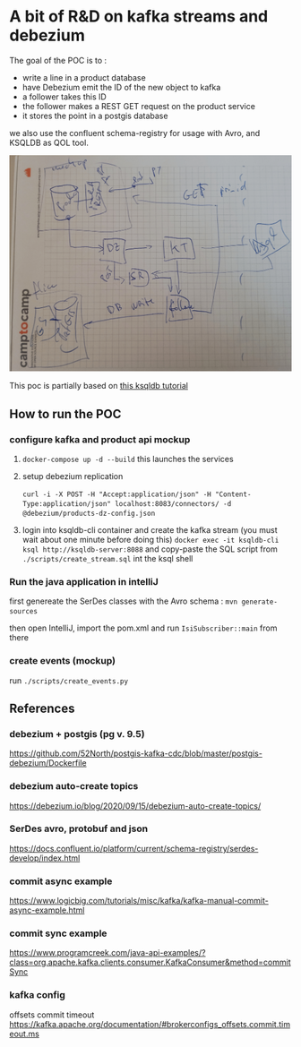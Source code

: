 # A bit of R&D on kafka streams and debezium

The goal of the POC is to :

- write a line in a product database
- have Debezium emit the ID of the new object to kafka
- a follower takes this ID
- the follower makes a REST GET request on the product service
- it stores the point in a postgis database

we also use the confluent schema-registry for usage with Avro, and KSQLDB as QOL tool.

![schema of the different services working together](./schema.jpeg)

This poc is partially based on [this ksqldb tutorial](https://docs.ksqldb.io/en/latest/tutorials/event-driven-microservice/)

## How to run the POC

### configure kafka and product api mockup

1. `docker-compose up -d --build` this launches the services

2. setup debezium replication

   `curl -i -X POST -H "Accept:application/json" -H "Content-Type:application/json" localhost:8083/connectors/ -d @debezium/products-dz-config.json`

3. login into ksqldb-cli container and create the kafka stream (you must wait about one minute before doing this)
   `docker exec -it ksqldb-cli ksql http://ksqldb-server:8088`
   and copy-paste the SQL script from `./scripts/create_stream.sql` int the ksql shell

### Run the java application in intelliJ

first genereate the SerDes classes with the Avro schema : `mvn generate-sources`

then open IntelliJ, import the pom.xml and run `IsiSubscriber::main` from there

### create events (mockup)

run `./scripts/create_events.py`

## References

### debezium + postgis (pg v. 9.5)

https://github.com/52North/postgis-kafka-cdc/blob/master/postgis-debezium/Dockerfile

### debezium auto-create topics

https://debezium.io/blog/2020/09/15/debezium-auto-create-topics/

### SerDes avro, protobuf and json

https://docs.confluent.io/platform/current/schema-registry/serdes-develop/index.html

### commit async example

https://www.logicbig.com/tutorials/misc/kafka/kafka-manual-commit-async-example.html

### commit sync example

https://www.programcreek.com/java-api-examples/?class=org.apache.kafka.clients.consumer.KafkaConsumer&method=commitSync

### kafka config

offsets commit timeout
https://kafka.apache.org/documentation/#brokerconfigs_offsets.commit.timeout.ms
